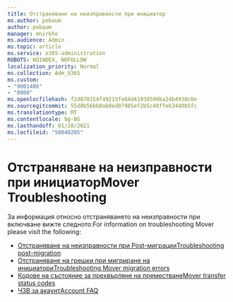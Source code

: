```yaml
---
title: Отстраняване на неизправности при инициатор
ms.author: pebaum
author: pebaum
manager: mnirkhe
ms.audience: Admin
ms.topic: article
ms.service: o365-administration
ROBOTS: NOINDEX, NOFOLLOW
localization_priority: Normal
ms.collection: Adm_O365
ms.custom:
- "9001486"
- "8000"
ms.openlocfilehash: f2d870154f49215fe64d4193d590ba24b4930c0e
ms.sourcegitcommit: 55d8b56bb8ab0ed07985ef2b5c48ffeb3440b5fc
ms.translationtype: MT
ms.contentlocale: bg-BG
ms.lasthandoff: 01/28/2021
ms.locfileid: "50040205"
---
```

# <a name="mover-troubleshooting"></a><span data-ttu-id="1a2a1-102">Отстраняване на неизправности при инициатор</span><span class="sxs-lookup"><span data-stu-id="1a2a1-102">Mover Troubleshooting</span></span>

<span data-ttu-id="1a2a1-103">За информация относно отстраняването на неизправности при включване вижте следното:</span><span class="sxs-lookup"><span data-stu-id="1a2a1-103">For information on troubleshooting Mover please visit the following:</span></span>

- [<span data-ttu-id="1a2a1-104">Отстраняване на неизправности при Post-миграции</span><span class="sxs-lookup"><span data-stu-id="1a2a1-104">Troubleshooting post-migration</span></span>](https://docs.microsoft.com/sharepointmigration/mover-post-migration-troubleshooting)  
- [<span data-ttu-id="1a2a1-105">Отстраняване на грешки при мигриране на инициатори</span><span class="sxs-lookup"><span data-stu-id="1a2a1-105">Troubleshooting Mover migration errors</span></span>](https://docs.microsoft.com/sharepointmigration/mover-error-faq)  
- [<span data-ttu-id="1a2a1-106">Кодове на състояние за прехвърляне на преместване</span><span class="sxs-lookup"><span data-stu-id="1a2a1-106">Mover transfer status codes</span></span>](https://docs.microsoft.com/sharepointmigration/mover-transfer-status-codes)
- [<span data-ttu-id="1a2a1-107">ЧЗВ за акаунт</span><span class="sxs-lookup"><span data-stu-id="1a2a1-107">Account FAQ</span></span>](https://docs.microsoft.com/sharepointmigration/mover-account-faq)
